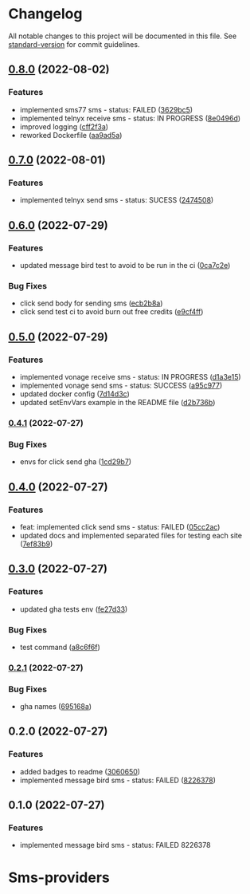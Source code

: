 # Changelog

All notable changes to this project will be documented in this file. See [standard-version](https://github.com/conventional-changelog/standard-version) for commit guidelines.

## [0.8.0](https://github.com/AnthonyLzq/test-sms-providers/compare/v0.7.0...v0.8.0) (2022-08-02)


### Features

* implemented sms77 sms - status: FAILED ([3629bc5](https://github.com/AnthonyLzq/test-sms-providers/commit/3629bc54ed4510db0c29e55e604ea03a65221518))
* implemented telnyx receive sms - status: IN PROGRESS ([8e0496d](https://github.com/AnthonyLzq/test-sms-providers/commit/8e0496dee4bfceb7b1cd8d4e6e04f3d6393a324a))
* improved logging ([cff2f3a](https://github.com/AnthonyLzq/test-sms-providers/commit/cff2f3aaa05235a2cc0a8b6d1466cd916cda7309))
* reworked Dockerfile ([aa9ad5a](https://github.com/AnthonyLzq/test-sms-providers/commit/aa9ad5a15a1a81cc5a004f4d685db34799b5b0b7))

## [0.7.0](https://github.com/AnthonyLzq/test-sms-providers/compare/v0.6.0...v0.7.0) (2022-08-01)


### Features

* implemented telnyx send sms - status: SUCESS ([2474508](https://github.com/AnthonyLzq/test-sms-providers/commit/24745088bcc85d11d50dfdfb53a2a20494074e82))

## [0.6.0](https://github.com/AnthonyLzq/test-sms-providers/compare/v0.5.0...v0.6.0) (2022-07-29)


### Features

* updated message bird test to avoid to be run in the ci ([0ca7c2e](https://github.com/AnthonyLzq/test-sms-providers/commit/0ca7c2ef7187f44e2b2a693f90eeedb2cfc5dafe))


### Bug Fixes

* click send body for sending sms ([ecb2b8a](https://github.com/AnthonyLzq/test-sms-providers/commit/ecb2b8adafb47f87b35859f342a0952ad9bfefc2))
* click send test ci to avoid burn out free credits ([e9cf4ff](https://github.com/AnthonyLzq/test-sms-providers/commit/e9cf4ff5d3dc78b97b8e9e1caf83a9c884f2760b))

## [0.5.0](https://github.com/AnthonyLzq/test-sms-providers/compare/v0.4.1...v0.5.0) (2022-07-29)


### Features

* implemented vonage receive sms - status: IN PROGRESS ([d1a3e15](https://github.com/AnthonyLzq/test-sms-providers/commit/d1a3e156b061a5dcf6224365f472e2f54e74340e))
* implemented vonage send sms - status: SUCCESS ([a95c977](https://github.com/AnthonyLzq/test-sms-providers/commit/a95c977d40d511301388c95384fbcbe0ccaa7dc0))
* updated docker config ([7d14d3c](https://github.com/AnthonyLzq/test-sms-providers/commit/7d14d3c8395acfc7b3396769108671b2b917d6d0))
* updated setEnvVars example in the README file ([d2b736b](https://github.com/AnthonyLzq/test-sms-providers/commit/d2b736bce6b1e0828419a4f10fa7d419fb9b951e))

### [0.4.1](https://github.com/AnthonyLzq/test-sms-providers/compare/v0.4.0...v0.4.1) (2022-07-27)


### Bug Fixes

* envs for click send gha ([1cd29b7](https://github.com/AnthonyLzq/test-sms-providers/commit/1cd29b76ac4bb40bfaaf836b4efdfc84675dfe44))

## [0.4.0](https://github.com/AnthonyLzq/test-sms-providers/compare/v0.3.0...v0.4.0) (2022-07-27)


### Features

* feat: implemented click send sms - status: FAILED ([05cc2ac](https://github.com/AnthonyLzq/test-sms-providers/commit/05cc2ac648ea7f68ace1ee56f821a6fd9609672a))
* updated docs and implemented separated files for testing each site ([7ef83b9](https://github.com/AnthonyLzq/test-sms-providers/commit/7ef83b97dafeb0f0a626e1678c86724c1d92e1c4))

## [0.3.0](https://github.com/AnthonyLzq/test-sms-providers/compare/v0.2.1...v0.3.0) (2022-07-27)


### Features

* updated gha tests env ([fe27d33](https://github.com/AnthonyLzq/test-sms-providers/commit/fe27d332862d86fffd29c24a67ff1ede8adcc5f6))


### Bug Fixes

* test command ([a8c6f6f](https://github.com/AnthonyLzq/test-sms-providers/commit/a8c6f6fd02213118c45522b5b3cda17779d43ef1))

### [0.2.1](https://github.com/AnthonyLzq/test-sms-providers/compare/v0.2.0...v0.2.1) (2022-07-27)


### Bug Fixes

* gha names ([695168a](https://github.com/AnthonyLzq/test-sms-providers/commit/695168a09618eec4e0fd877e442f00b0eb978582))

## 0.2.0 (2022-07-27)


### Features

* added badges to readme ([3060650](https://github.com/AnthonyLzq/test-sms-providers/commit/30606508fea6e0f2f4758e72e58987c71cd6ea35))
* implemented message bird sms - status: FAILED ([8226378](https://github.com/AnthonyLzq/test-sms-providers/commit/8226378efd5fae5d3ddca2b668ed171636f74e1f))

## 0.1.0 (2022-07-27)


### Features

* implemented message bird sms - status: FAILED 8226378

# Sms-providers